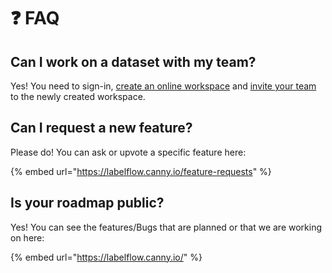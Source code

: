 # ❓ FAQ

## Can I work on a dataset with my team?

Yes! You need to sign-in, [create an online workspace](../workspaces/create-a-workspace.md) and [invite your team](../workspaces/invite-members.md) to the newly created workspace.

## Can I request a new feature?

Please do! You can ask or upvote a specific feature here:

{% embed url="https://labelflow.canny.io/feature-requests" %}

## Is your roadmap public?

Yes! You can see the features/Bugs that are planned or that we are working on here:

{% embed url="https://labelflow.canny.io/" %}





